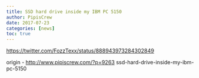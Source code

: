 ```yaml
---
title: SSD hard drive inside my IBM PC 5150
author: PipisCrew
date: 2017-07-23
categories: [news]
toc: true
---
```


https://twitter.com/FozzTexx/status/888943973284302849

origin - http://www.pipiscrew.com/?p=9263 ssd-hard-drive-inside-my-ibm-pc-5150